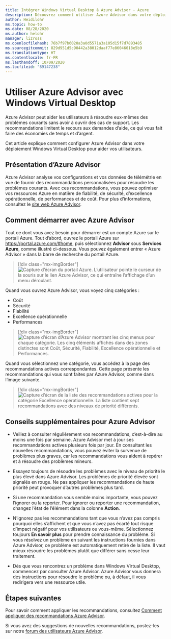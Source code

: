 ```yaml
---
title: Intégrer Windows Virtual Desktop à Azure Advisor - Azure
description: Découvrez comment utiliser Azure Advisor dans votre déploiement Windows Virtual Desktop.
author: Heidilohr
ms.topic: how-to
ms.date: 08/28/2020
ms.author: helohr
manager: lizross
ms.openlocfilehash: 76b7f97b6020a3a0d5571a3a105d15f7d7893485
ms.sourcegitcommit: 829d951d5c90442a38012daaf77e86046018e5b9
ms.translationtype: HT
ms.contentlocale: fr-FR
ms.lasthandoff: 10/09/2020
ms.locfileid: "89147238"
---
```

# <a name="use-azure-advisor-with-windows-virtual-desktop"></a>Utiliser Azure Advisor avec Windows Virtual Desktop

Azure Advisor peut aider les utilisateurs à résoudre eux-mêmes des problèmes courants sans avoir à ouvrir des cas de support. Les recommandations limitent le recours aux demandes d’aide, ce qui vous fait faire des économies de temps et d’argent.

Cet article explique comment configurer Azure Advisor dans votre déploiement Windows Virtual Desktop pour aider vos utilisateurs.

## <a name="what-is-azure-advisor"></a>Présentation d’Azure Advisor

Azure Advisor analyse vos configurations et vos données de télémétrie en vue de fournir des recommandations personnalisées pour résoudre les problèmes courants. Avec ces recommandations, vous pouvez optimiser vos ressources Azure en matière de fiabilité, de sécurité, d’excellence opérationnelle, de performances et de coût. Pour plus d’informations, consultez le [site web Azure Advisor](https://azure.microsoft.com/services/advisor/).

## <a name="how-to-start-using-azure-advisor"></a>Comment démarrer avec Azure Advisor

Tout ce dont vous avez besoin pour démarrer est un compte Azure sur le portail Azure. Tout d’abord, ouvrez le portail Azure sur <https://portal.azure.com/#home>, puis sélectionnez **Advisor** sous **Services Azure**, comme illustré ci-dessous. Vous pouvez également entrer « Azure Advisor » dans la barre de recherche du portail Azure.

> [!div class="mx-imgBorder"]
> ![Capture d’écran du portail Azure. L’utilisateur pointe le curseur de la souris sur le lien Azure Advisor, ce qui entraîne l’affichage d’un menu déroulant.](media/azure-advisor.png)

Quand vous ouvrez Azure Advisor, vous voyez cinq catégories :

- Coût
- Sécurité
- Fiabilité
- Excellence opérationnelle
- Performances

> [!div class="mx-imgBorder"]
> ![Capture d’écran d’Azure Advisor montrant les cinq menus pour chaque catégorie. Les cinq éléments affichés dans des zones distinctes sont Coût, Sécurité, Fiabilité, Excellence opérationnelle et Performances.](media/advisor-categories.png)

Quand vous sélectionnez une catégorie, vous accédez à la page des recommandations actives correspondantes. Cette page présente les recommandations qui vous sont faites par Azure Advisor, comme dans l’image suivante.

> [!div class="mx-imgBorder"]
> ![Capture d’écran de la liste des recommandations actives pour la catégorie Excellence opérationnelle. La liste contient sept recommandations avec des niveaux de priorité différents.](media/active-suggestions.png)

## <a name="additional-tips-for-azure-advisor"></a>Conseils supplémentaires pour Azure Advisor

- Veillez à consulter régulièrement vos recommandations, c’est-à-dire au moins une fois par semaine. Azure Advisor met à jour ses recommandations actives plusieurs fois par jour. En consultant les nouvelles recommandations, vous pouvez éviter la survenue de problèmes plus graves, car les recommandations vous aident à repérer et à résoudre des problèmes mineurs.

- Essayez toujours de résoudre les problèmes avec le niveau de priorité le plus élevé dans Azure Advisor. Les problèmes de priorité élevée sont signalés en rouge. Ne pas appliquer les recommandations de haute priorité peut provoquer d’autres problèmes plus tard.

- Si une recommandation vous semble moins importante, vous pouvez l’ignorer ou la reporter. Pour ignorer ou reporter une recommandation, changez l’état de l’élément dans la colonne **Action**.

- N’ignorez pas les recommandations tant que vous n’avez pas compris pourquoi elles s’affichent et que vous n’avez pas écarté tout risque d’impact négatif pour vos utilisateurs ou vous-même. Sélectionnez toujours **En savoir plus** pour prendre connaissance du problème. Si vous résolvez un problème en suivant les instructions fournies dans Azure Advisor, ce problème est automatiquement retiré de la liste. Il vaut mieux résoudre les problèmes plutôt que différer sans cesse leur traitement.

- Dès que vous rencontrez un problème dans Windows Virtual Desktop, commencez par consulter Azure Advisor. Azure Advisor vous donnera des instructions pour résoudre le problème ou, à défaut, il vous redirigera vers une ressource utile.

## <a name="next-steps"></a>Étapes suivantes

Pour savoir comment appliquer les recommandations, consultez [Comment appliquer des recommandations Azure Advisor](azure-advisor-recommendations.md).

Si vous avez des suggestions de nouvelles recommandations, postez-les sur notre [forum des utilisateurs Azure Advisor](https://windowsvirtualdesktop.uservoice.com/forums/930847-azure-advisor-recommendations).
